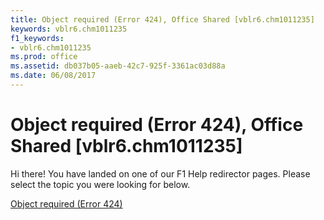 ```yaml
---
title: Object required (Error 424), Office Shared [vblr6.chm1011235]
keywords: vblr6.chm1011235
f1_keywords:
- vblr6.chm1011235
ms.prod: office
ms.assetid: db037b05-aaeb-42c7-925f-3361ac03d88a
ms.date: 06/08/2017
---
```



# Object required (Error 424), Office Shared [vblr6.chm1011235]

Hi there! You have landed on one of our F1 Help redirector pages. Please select the topic you were looking for below.

[Object required (Error 424)](http://msdn.microsoft.com/library/282292d7-d147-b71e-4d1e-149af7da8f7e%28Office.15%29.aspx)

